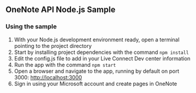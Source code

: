 ## OneNote API Node.js Sample
	
### Using the sample
1. With your Node.js development environment ready, open a terminal pointing to the project directory
2. Start by installing project dependencies with the command `npm install`
3. Edit the config.js file to add in your Live Connect Dev center information
4. Run the app with the command `npm start`
5. Open a browser and navigate to the app, running by default on port 3000: <http://localhost:3000>
6. Sign in using your Microsoft account and create pages in OneNote
